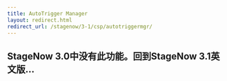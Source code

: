 ```yaml
---
title: AutoTrigger Manager
layout: redirect.html
redirect_url: /stagenow/3-1/csp/autotriggermgr/
---
```


## StageNow 3.0中没有此功能。回到StageNow 3.1英文版...


